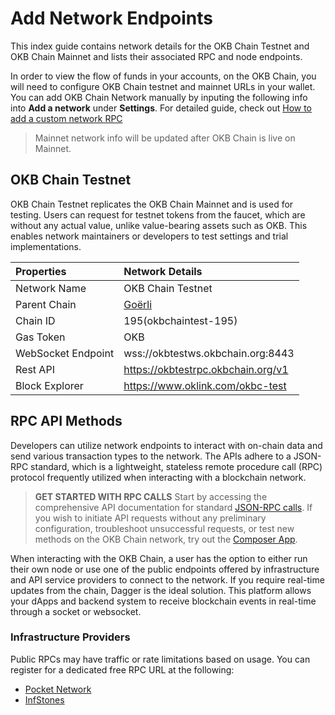 # Add Network Endpoints

This index guide contains network details for the OKB Chain Testnet and OKB Chain Mainnet and lists their associated RPC and node endpoints.

In order to view the flow of funds in your accounts, on the OKB Chain, you will need to configure OKB Chain testnet and mainnet URLs in your wallet.
You can add OKB Chain Network manually by inputing the following info into **Add a network** under **Settings**.
For detailed guide, check out [How to add a custom network RPC](https://support.metamask.io/hc/en-us/articles/360043227612-How-to-add-a-custom-network-RPC#:~:text=Go%20to%20'Settings'%2C%20and,the%20bottom%20of%20the%20screen. "How to add a custom network RPC")
>Mainnet network info will be updated after OKB Chain is live on Mainnet.

## OKB Chain Testnet
OKB Chain Testnet replicates the OKB Chain Mainnet and is used for testing. Users can request for testnet tokens from the faucet, which are without any actual value, unlike value-bearing assets such as OKB. This enables network maintainers or developers to test settings and trial implementations.

| Properties  | Network Details  |
| :------------ | :------------ |
| Network Name  | OKB Chain Testnet  |
| Parent Chain  |  [Goërli](https://goerli.net/)|
| Chain ID  | 195(okbchaintest-195)  |
| Gas Token  | OKB  |
| WebSocket Endpoint  | wss://okbtestws.okbchain.org:8443 |
|Rest API | https://okbtestrpc.okbchain.org/v1  |
| Block Explorer  | https://www.oklink.com/okbc-test  |

## RPC API Methods
Developers can utilize network endpoints to interact with on-chain data and send various transaction types to the network. The APIs adhere to a JSON-RPC standard, which is a lightweight, stateless remote procedure call (RPC) protocol frequently utilized when interacting with a blockchain network.
>**GET STARTED WITH RPC CALLS**
Start by accessing the comprehensive API documentation for standard [JSON-RPC calls](/dev/api/okbc-api/json-rpc-api.html).
If you wish to initiate API requests without any preliminary configuration, troubleshoot unsuccessful requests, or test new methods on the OKB Chain network, try out the [Composer App](https://composer.alchemyapi.io/?composer_state=%7B%22chain%22%3A2%2C%22network%22%3A401%2C%22methodName%22%3A%22eth_getBlockByNumber%22%2C%22paramValues%22%3A%5B%22latest%22%2Cfalse%5D%7D "Composer App").

When interacting with the OKB Chain, a user has the option to either run their own node or use one of the public endpoints offered by infrastructure and API service providers to connect to the network. If you require real-time updates from the chain, Dagger is the ideal solution. This platform allows your dApps and backend system to receive blockchain events in real-time through a socket or websocket.

### Infrastructure Providers
Public RPCs may have traffic or rate limitations based on usage. You can register for a dedicated free RPC URL at the following:
- [Pocket Network](https://www.portal.pokt.network/ "Pocket Network")
- [InfStones](https://infstones.com/apis)
